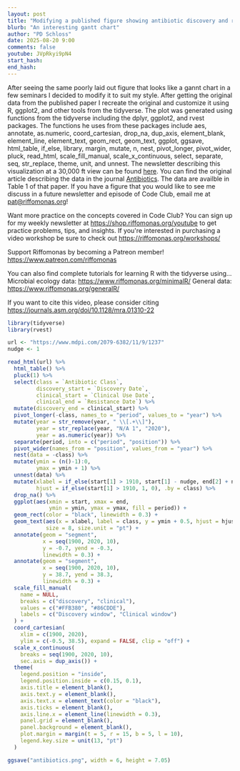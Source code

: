 ```yaml
---
layout: post
title: "Modifying a published figure showing antibiotic discovery and resistance in R with ggplot2 (CC366)"
blurb: "An interesting gantt chart"
author: "PD Schloss"
date: 2025-08-20 9:00
comments: false
youtube: JVpRkyi9pN4
start_hash: 
end_hash: 
---
```


After seeing the same poorly laid out figure that looks like a gannt chart in a few seminars I decided to modify it to suit my style. After getting the original data from the published paper I recreate the original and customize it using R, ggplot2, and other tools from the tidyverse. The plot was generated using functions from the tidyverse including the dplyr, ggplot2, and rvest packages. The functions he uses from these packages include aes, annotate, as.numeric, coord_cartesian, drop_na, dup_axis, element_blank, element_line, element_text, geom_rect, geom_text, ggplot, ggsave, html_table, if_else, library, margin, mutate, n, nest, pivot_longer, pivot_wider, pluck, read_html, scale_fill_manual, scale_x_continuous, select, separate, seq, str_replace, theme, unit, and unnest. The newsletter describing this visualization at a 30,000 ft view can be found [here](https://shop.riffomonas.org/posts/visualizing-the-timeline-of-antibiotic-discovery-and-resistance-with-ggplot2). You can find the original article describing the data in the journal [Antibiotics](https://www.mdpi.com/2079-6382/11/9/1237). The data are availble in Table 1 of that paper. If you have a figure that you would like to see me discuss in a future newsletter and episode of Code Club, email me at pat@riffomonas.org!


Want more practice on the concepts covered in Code Club? You can sign up for my weekly newsletter at https://shop.riffomonas.org/youtube to get practice problems, tips, and insights. If you're interested in purchasing a video workshop be sure to check out https://riffomonas.org/workshops/

Support Riffomonas by becoming a Patreon member!
https://www.patreon.com/riffomonas

You can also find complete tutorials for learning R with the tidyverse using...
Microbial ecology data: https://www.riffomonas.org/minimalR/
General data: https://www.riffomonas.org/generalR/

If you want to cite this video, please consider citing https://journals.asm.org/doi/10.1128/mra.01310-22



```R
library(tidyverse)
library(rvest)

url <- "https://www.mdpi.com/2079-6382/11/9/1237"
nudge <- 1

read_html(url) %>%
  html_table() %>%
  pluck(1) %>%
  select(class = `Antibiotic Class`,
         discovery_start = `Discovery Date`,
         clinical_start = `Clinical Use Date`,
         clinical_end = `Resistance Date`) %>%
  mutate(discovery_end = clinical_start) %>%
  pivot_longer(-class, names_to = "period", values_to = "year") %>%
  mutate(year = str_remove(year, " \\[.+\\]"),
         year = str_replace(year, "N/A 1", "2020"),
         year = as.numeric(year)) %>%
  separate(period, into = c("period", "position")) %>%
  pivot_wider(names_from = "position", values_from = "year") %>%
  nest(data = -class) %>%
  mutate(ymin = (n()-1):0,
         ymax = ymin + 1) %>%
  unnest(data) %>%
  mutate(xlabel = if_else(start[1] > 1910, start[1] - nudge, end[2] + nudge),
         hjust = if_else(start[1] > 1910, 1, 0), .by = class) %>%
  drop_na() %>%
  ggplot(aes(xmin = start, xmax = end,
             ymin = ymin, ymax = ymax, fill = period)) +
  geom_rect(color = "black", linewidth = 0.3) +
  geom_text(aes(x = xlabel, label = class, y = ymin + 0.5, hjust = hjust),
            size = 8, size.unit = "pt") +
  annotate(geom = "segment",
           x = seq(1900, 2020, 10),
           y = -0.7, yend = -0.3,
           linewidth = 0.3) +
  annotate(geom = "segment",
           x = seq(1900, 2020, 10),
           y = 38.7, yend = 38.3,
           linewidth = 0.3) +
  scale_fill_manual(
    name = NULL,
    breaks = c("discovery", "clinical"),
    values = c("#FFB380", "#86CDDE"),
    labels = c("Discovery window", "Clinical window")
  ) +
  coord_cartesian(
    xlim = c(1900, 2020),
    ylim = c(-0.5, 38.5), expand = FALSE, clip = "off") +
  scale_x_continuous(
    breaks = seq(1900, 2020, 10),
    sec.axis = dup_axis()) +
  theme(
    legend.position = "inside",
    legend.position.inside = c(0.15, 0.1),
    axis.title = element_blank(),
    axis.text.y = element_blank(),
    axis.text.x = element_text(color = "black"),
    axis.ticks = element_blank(),
    axis.line.x = element_line(linewidth = 0.3),
    panel.grid = element_blank(),
    panel.background = element_blank(),
    plot.margin = margin(t = 5, r = 15, b = 5, l = 10),
    legend.key.size = unit(13, "pt")
  )

ggsave("antibiotics.png", width = 6, height = 7.05)
```